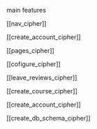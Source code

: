 main features

[[nav_cipher]]

[[create_account_cipher]]

[[pages_cipher]]

[[cofigure_cipher]]

[[leave_reviews_cipher]]

[[create_course_cipher]]

[[create_account_cipher]]

[[create_db_schema_cipher]]
